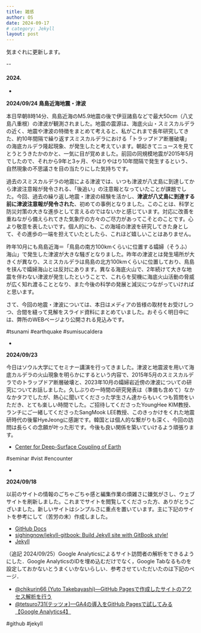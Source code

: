 ```yaml
---
title: 雑感
author: OS
date: 2024-09-17
# category: Jekyll
layout: post
---
```


気まぐれに更新します。


--

#### 2024.

-

**2024/09/24 鳥島近海地震・津波**

本日早朝8時14分、鳥島近海のM5.9地震の後で伊豆諸島などで最大50cm（八丈島八重根）の津波が観測されました。地震の震源は、海底火山・スミスカルデラの近く、地震や津波の特徴をまとめて考えると、私がこれまで長年研究してきた、約10年間隔で繰り返すスミスカルデラにおける「トラップドア断層破壊」の海底カルデラ隆起現象、が発生したと考えています。朝起きてニュースを見てとうとうきたかのかと、一気に目が覚めました。前回の同規模地震が2015年5月でしたので、それから9年と3ヶ月、やはりやはり10年間隔で発生するという、自然現象の不思議さを目の当たりにした気持ちです。

過去のスミスカルデラの地震による津波では、いつも津波が八丈島に到達してから津波注意報が発令される、「後追い」の注意報となっていたことが課題でした。今回、過去の繰り返し地震・津波の経験を活かし、**津波が八丈島に到達する前に津波注意報が発令された**、初めての事例となりました。このことは、科学と防災対策の大きな進歩として言えるのではないかと感じています。対応に改善を重ねながら備えられてきた気象庁の方々のご尽力があってこそとのことです。心より敬意を表したいです。個人的にも、この海域の津波を研究してきた身として、その進歩の一端を担えていたとしたら、これほど嬉しいことはありません。

昨年10月にも鳥島近海＝「鳥島の南方100kmくらいに位置する孀婦（そうふ）海山」で発生した津波が大きな騒ぎとなりました。昨年の津波とは発生場所が大きくが異なり、スミスカルデラは鳥島の北方100kmくらいに位置しており、鳥島を挟んで孀婦海山とは反対にあります。異なる海底火山で、2年続けて大きな地震を伴わない津波が発生したということで、これらを契機に海底火山活動の脅威が広く知れ渡ることとなり、また今後の科学の発展と減災につながっていければと思います。

さて、今回の地震・津波については、本日はメディアの皆様の取材をお受けしつつ、合間を縫って見解をスライド資料にまとめていました。おそらく明日中には、弊所のWEBページより公開される見込みです。

#tsunami #earthquake #sumisucaldera

-

**2024/09/23**

今日はソウル大学にてセミナー講演を行ってきました。津波と地震波を用いて海底カルデラの火山現象を明らかにするという内容で、2015年5月のスミスカルデラでのトラップドア断層破壊と、2023年10月の孀婦岩近傍の津波についての研究についてお話しました。久しぶりの一時間の研究発表は（準備も含めて）なかなかタフでしたが、熱心に聞いてくださった学生さん達からもいくつも質問をいただき、とても楽しい時間でした。ご招待してくださったYoungHee KIM教授、ランチにご一緒してくださったSangMook LEE教授、このきっかけをくれた地震研時代の後輩HyeJeongに感謝です。韓国とは個人的な繋がりも深く、今回の訪問は長らくの念願が叶った形です。今後も良い関係を築いていけるよう頑張ります。
- [Center for Deep-Surface Coupling of Earth](https://deepsurf.snu.ac.kr/)

#seminar #vist #encounter

-

**2024/09/18**

以前のサイトの情報のごちゃごちゃ感と編集作業の煩雑さに嫌気がさし、ウェブサイトを刷新しました。これまでサイトを閲覧してくださった方、ありがとうございました。新しいサイトはシンプルさに重点を置いています。主に下記のサイトを参考にして（苦労の末）作成しました。
- [GitHub Docs](https://docs.github.com/ja/pages)
- [sighingnow/jekyll-gitbook: Build Jekyll site with GitBook style!](https://github.com/sighingnow/jekyll-gitbook)
- [Jekyll](https://jekyllrb.com/)

（追記 2024/09/25）Google Analyticsによるサイト訪問者の解析をできるようにした．Google AnalyticsのIDを埋め込むだけでなく，Google Tabなるものを設定しておかないとうまくいかないらしい．参考させていただいたのは下記のページ．
- [@chikurin66 (Yuto Takebayashi)—GitHub Pagesで作成したサイトのアクセス解析を行う](https://qiita.com/chikurin66/items/b776c9a2e5a8ebf0dd68)
- [@tetsuro731(テッツォ)—GA4の導入をGitHub Pagesで試してみる【Google Analytics4】](https://qiita.com/tetsuro731/items/55b17227c37d0daeeccc) 

#github #jekyll 

